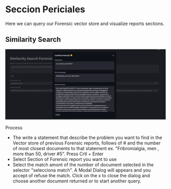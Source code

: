 # Seccion Periciales
 Here we can query our Forensic vector store and visualize reports sections.

## Similarity Search

![alt text](images/similar.png)


Process

- The write a statement that describe the problem you want to find in the Vector store of previous Forensic reports, follows of # and the number of most closest documents to that statement ex. "Fribromialgia, men , more than 50, driver #5". Press Crtl + Enter
- Select Section of Forensic report you want to use
- Select the match amont of the number of document selected in the selector "selecciona match". A Modal Dialog will appears and you accept of refuse the match. Click on the x to close the dialog and choose another document returned or to start another query.